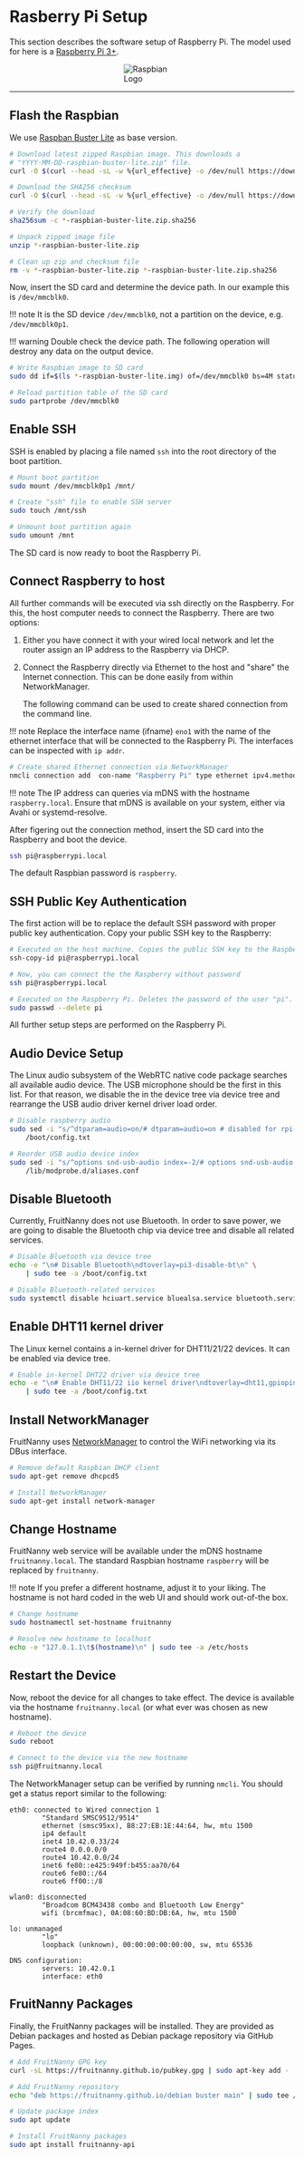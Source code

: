 # Rasberry Pi Setup


This section describes the software setup of Raspberry Pi. The model used for
here is a [Raspberry Pi 3+][RPi-3B+].

<img alt="Raspbian Logo" src="https://upload.wikimedia.org/wikipedia/de/c/cb/Raspberry_Pi_Logo.svg" style="max-width: 100px; margin: 0 auto; display: block;">

---

## Flash the Raspbian

We use [Raspban Buster Lite](https://www.raspberrypi.org/downloads/raspbian/)
as base version.

```bash
# Download latest zipped Raspbian image. This downloads a
# "YYYY-MM-DD-raspbian-buster-lite.zip" file.
curl -O $(curl --head -sL -w %{url_effective} -o /dev/null https://downloads.raspberrypi.org/raspbian_lite_latest)

# Download the SHA256 checksum
curl -O $(curl --head -sL -w %{url_effective} -o /dev/null https://downloads.raspberrypi.org/raspbian_lite_latest).sha256

# Verify the download
sha256sum -c *-raspbian-buster-lite.zip.sha256

# Unpack zipped image file
unzip *-raspbian-buster-lite.zip

# Clean up zip and checksum file
rm -v *-raspbian-buster-lite.zip *-raspbian-buster-lite.zip.sha256
```

Now, insert the SD card and determine the device path. In our example this is
`/dev/mmcblk0`.

!!! note
	It is the SD device `/dev/mmcblk0`, not a partition on the device,
	e.g. `/dev/mmcblk0p1`.

!!! warning
	Double check the device path. The following operation will destroy any
	data on the output device. 

```bash
# Write Raspbian image to SD card
sudo dd if=$(ls *-raspbian-buster-lite.img) of=/dev/mmcblk0 bs=4M status=progress

# Reload partition table of the SD card
sudo partprobe /dev/mmcblk0
```


## Enable SSH

SSH is enabled by placing a file named `ssh` into the root directory of the
boot partition.

```bash
# Mount boot partition
sudo mount /dev/mmcblk0p1 /mnt/

# Create "ssh" file to enable SSH server
sudo touch /mnt/ssh

# Unmount boot partition again
sudo umount /mnt
``` 

The SD card is now ready to boot the Raspberry Pi.


## Connect Raspberry to host 

All further commands will be executed via ssh directly on the Raspberry. For
this, the host computer needs to connect the Raspberry. There are two options:

1. Either you have connect it with your wired local network and let the router
   assign an IP address to the Raspberry via DHCP.
2. Connect the Raspberry directly via Ethernet to the host and "share" the
   Internet connection. This can be done easily from within NetworkManager.

   The following command can be used to create shared connection from the
   command line.

!!! note
    Replace the interface name (ifname) `eno1` with the name of the ethernet
    interface that will be connected to the Raspberry Pi. The interfaces can be
    inspected with `ip addr`. 

```bash
# Create shared Ethernet connection via NetworkManager 
nmcli connection add  con-name "Raspberry Pi" type ethernet ipv4.method shared ifname eno1 
```

!!! note
    The IP address can queries via mDNS with the hostname `raspberry.local`.
    Ensure that mDNS is available on your system, either via Avahi or
    systemd-resolve.

After figering out the connection method, insert the SD card into the
Raspberry and boot the device.

```bash
ssh pi@raspberrypi.local
```

The default Raspbian password is `raspberry`.


## SSH Public Key Authentication

The first action will be to replace the default SSH password with proper
public key authentication. Copy your public SSH key to the Raspberry:

```bash
# Executed on the host machine. Copies the public SSH key to the Raspberry
ssh-copy-id pi@raspberrypi.local

# Now, you can connect the the Raspberry without password
ssh pi@raspberrypi.local

# Executed on the Raspberry Pi. Deletes the password of the user "pi".
sudo passwd --delete pi
```

All further setup steps are performed on the Raspberry Pi.


## Audio Device Setup

The Linux audio subsystem of the WebRTC native code package searches all
available audio device. The USB microphone should be the first in this list.
For that reason, we disable the in the device tree via device tree and
rearrange the USB audio driver kernel driver load order.

```bash
# Disable raspberry audio
sudo sed -i "s/^dtparam=audio=on/# dtparam=audio=on # disabled for rpi-webrtc-streamer/" \
    /boot/config.txt

# Reorder USB audio device index
sudo sed -i "s/^options snd-usb-audio index=-2/# options snd-usb-audio index=-2 # disabled for rpi-webrtc-streamer/" \
    /lib/modprobe.d/aliases.conf
```


## Disable Bluetooth

Currently, FruitNanny does not use Bluetooth. In order to save power, we are
going to disable the Bluetooth chip via device tree and disable all related
services.

```bash
# Disable Bluetooth via device tree
echo -e "\n# Disable Bluetooth\ndtoverlay=pi3-disable-bt\n" \
    | sudo tee -a /boot/config.txt

# Disable Bluetooth-related services
sudo systemctl disable hciuart.service bluealsa.service bluetooth.service
```


## Enable DHT11 kernel driver

The Linux kernel contains a in-kernel driver for DHT11/21/22 devices. It can
be enabled via device tree.

```bash
# Enable in-kernel DHT22 driver via device tree
echo -e "\n# Enable DHT11/22 iio kernel driver\ndtoverlay=dht11,gpiopin=24\n" \
    | sudo tee -a /boot/config.txt
```


## Install NetworkManager

FruitNanny uses [NetworkManager](https://wiki.gnome.org/Projects/NetworkManager)
to control the WiFi networking via its DBus interface.

```bash
# Remove default Raspbian DHCP client 
sudo apt-get remove dhcpcd5

# Install NetworkManager
sudo apt-get install network-manager
```


## Change Hostname

FruitNanny web service will be available under the mDNS hostname
`fruitnanny.local`. The standard Raspbian hostname `raspberry` will be
replaced by `fruitnanny`. 

!!! note
    If you prefer a different hostname, adjust it to your liking. The hostname
    is not hard coded in the web UI and should work out-of-the box.

```bash
# Change hostname
sudo hostnamectl set-hostname fruitnanny

# Resolve new hostname to localhost
echo -e "127.0.1.1\t$(hostname)\n" | sudo tee -a /etc/hosts
```


## Restart the Device

Now, reboot the device for all changes to take effect. The device is available
via the hostname `fruitnanny.local` (or what ever was chosen as new hostname).

```bash
# Reboot the device
sudo reboot

# Connect to the device via the new hostname
ssh pi@fruitnanny.local
```

The NetworkManager setup can be verified by running `nmcli`. You should get a
status report similar to the following:

```
eth0: connected to Wired connection 1
        "Standard SMSC9512/9514"
        ethernet (smsc95xx), B8:27:EB:1E:44:64, hw, mtu 1500
        ip4 default
        inet4 10.42.0.33/24
        route4 0.0.0.0/0
        route4 10.42.0.0/24
        inet6 fe80::e425:949f:b455:aa70/64
        route6 fe80::/64
        route6 ff00::/8

wlan0: disconnected
        "Broadcom BCM43438 combo and Bluetooth Low Energy"
        wifi (brcmfmac), 0A:08:60:BD:DB:6A, hw, mtu 1500

lo: unmanaged
        "lo"
        loopback (unknown), 00:00:00:00:00:00, sw, mtu 65536

DNS configuration:
        servers: 10.42.0.1
        interface: eth0
```


## FruitNanny Packages

Finally, the FruitNanny packages will be installed. They are provided as
Debian packages and hosted as Debian package repository via GitHub Pages.

```bash
# Add FruitNanny GPG key
curl -sL https://fruitnanny.github.io/pubkey.gpg | sudo apt-key add -

# Add FruitNanny repository
echo "deb https://fruitnanny.github.io/debian buster main" | sudo tee /etc/apt/sources.list.d/fruitnanny.list

# Update package index
sudo apt update

# Install FruitNanny packages
sudo apt install fruitnanny-api
```


[RPi-3B+]: https://www.raspberrypi.org/products/raspberry-pi-3-model-b-plus/